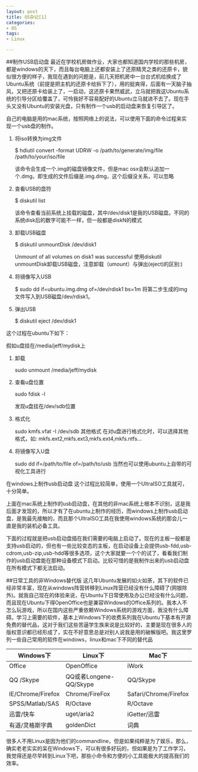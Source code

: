 ```yaml
---
layout: post
title: OS杂记[1]
categories:
- OS
tags:
- Linux

---
```


##制作USB启动盘
最近在学校机房做作业，大家也都知道国内学校的那些机房，都是windows的天下，而且每台电脑上还都安装上了还原精灵之类的还原卡，貌似很方便的样子，我现在遇到的问题是，前几天把机房中一台台式机给换成了Ubuntu系统（前提是把主机的还原卡给拆下了），用的挺爽得，后面有一天脑子抽风，又把还原卡给装上了，一启动，这还原卡果然威武，立马就把我这Ubuntu系统的引导分区给覆盖了，可怜我好不容易配好的Ubuntu立马就进不去了。现在手头又没有Ubuntu的安装光盘，只有制作一个usb的启动盘来恢复引导区了。

自己的电脑是用的mac系统，按照网络上的说法，可以使用下面的命令过程来实现一个usb盘的制作。

1. 将iso转换为img文件

	$ hdiutil convert -format UDRW -o /path/to/generate/img/file /path/to/your/iso/file 
	
	该命令会生成一个.img的磁盘镜像文件，但是mac osx会默认追加一个.dmg，即生成的文件后缀是.img.dmg，这个后缀没关系，可以忽略
	
2. 查看USB的盘符

	$ diskutil list

	该命令查看当前系统上挂载的磁盘，其中/dev/disk1是我的USB磁盘。不同的系统disk后的数字可能不一样，但一般都是diskN的模式

3. 卸载USB磁盘

	$ diskutil unmountDisk /dev/disk1
	
	Unmount of all volumes on disk1 was successful
	使用diskutil unmountDisk卸载USB磁盘，注意卸载（umount）与弹出(eject)的区别:)

4. 将镜像写入USB

	$ sudo dd if=ubuntu.img.dmg of=/dev/rdisk1 bs=1m
	将第二步生成的img文件写入到USB磁盘/dev/rdisk1。

5. 弹出USB

	$ diskutil eject /dev/disk1
	
这个过程在ubuntu下如下：

假如u盘挂在/media/jeff/mydisk上

1. 卸载

	sudo unmount /media/jeff/mydisk
	
2. 查看u盘位置

	sudo fdisk -l
	
	发现u盘挂在/dev/sdb位置
	
3. 格式化
	
	sudo kmfs.vfat -I /dev/sdb
	其他格式
	在对u盘进行格式化时，可以选择其他格式，如: mkfs.ext2,mkfs.ext3,mkfs.ext4,mkfs.ntfs…
	
4. 将镜像写入U盘

	sudo dd if=/path/to/file of=/path/to/usb
	当然也可以使用ubuntu上自带的可视化工具进行
	
在windows上制作usb启动盘
这个过程比较简单，使用一个UltraISO工具就可，十分简单。

上面在mac系统上制作的usb启动盘，在其他的非mac系统上根本不识别，这是我后面才发现的，所以才有了在ubuntu上制作的经历，而windows上制作usb启动盘，是我最先接触的，而且那个UltraISO工具在我使用windows系统的那会儿一直是我的装机必备工具。

下面的过程就是把usb启动盘插在我们需要的电脑上启动了。现在的主板一般都是支持usb启动的，但也有一些比较变态的主板，在启动设备上会提供usb-fdd,usb-cdrom,usb-zip,usb-hdd等很多选项，这个大家就要一个个的试了，看看我们制作的usb启动盘能在那种设备模式下启动。比较可惜的是我制作出来的usb启动盘在所有模式下都无法启动。


##日常工具的非Windows替代版
这几年Ubuntu发展的如火如荼，其下的软件已经非常丰富，现在从windows阵营转移到Linux阵营已经没有什么障碍了(网银除外)。就我自己现在的体验来说，在Ubuntu下日常使用及办公已经没有什么问题，而且现在Ubuntu下得OpenOffice也是兼容Windows的Office系列的。我本人不怎么玩游戏，所以在国内这些严重依赖Windows系统的游戏方面，我没有什么障碍。学习上需要的软件，基本上Windows下的收费系列我在Ubuntu下基本有开源免费的替代品，这对于我们这些苦逼学生族来说是比较好的，主要是现在很多人的版权意识都已经形成了，实在不好意思总是对别人说我是用的破解版吧。我这里罗列一些自己常用的软件在windows，linux和mac下不同的替代品

 Windows下	| Linux下 | Mac下
 ---		| ---	  | ---
 Office		| OpenOffice| iWork
 QQ	/Skype	   | QQ或者Longene-QQ/Skype|QQ/Skype
 IE/Chrome/Firefox | Chrome/FireFox|Safari/Chrome/Firefox
 SPSS/Matlab/SAS |R/Octave|R/Octave
 迅雷/快车	|uget/aria2|iGetter/迅雷
 有道/灵格斯字典|goldenDict | 词典
 
 很多人不用Linux是因为他们的commandline，但是如果纯粹是为了娱乐，那么，确实老老实实的呆在Windows下，可以有很多好玩的，但如果是为了工作学习，我觉得还是尽早转到Linux下吧，那些小命令和方便的小工具能极大的提高我们的效率。
 
 
	
